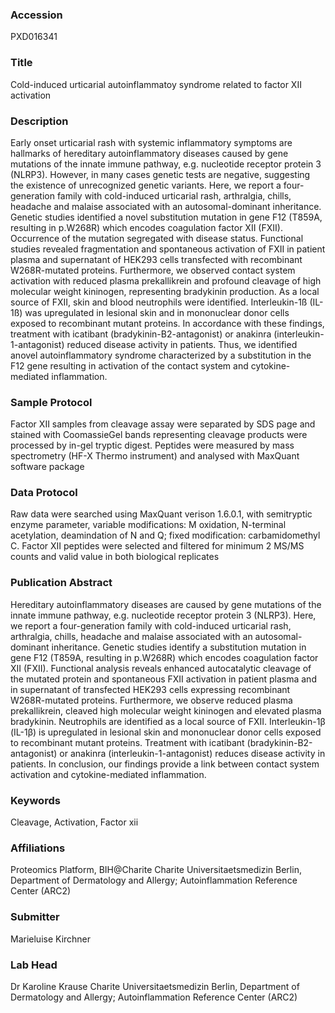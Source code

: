 ### Accession
PXD016341

### Title
Cold-induced urticarial autoinflammatoy syndrome related to factor XII activation

### Description
Early onset urticarial rash with systemic inflammatory symptoms are hallmarks of hereditary autoinflammatory diseases caused by gene mutations of the innate immune pathway, e.g. nucleotide receptor protein 3 (NLRP3). However, in many cases genetic tests are negative, suggesting the existence of unrecognized genetic variants. Here, we report a four-generation family with cold-induced urticarial rash, arthralgia, chills, headache and malaise associated with an autosomal-dominant inheritance. Genetic studies identified a novel substitution mutation in gene F12 (T859A, resulting in p.W268R) which encodes coagulation factor XII (FXII). Occurrence of the mutation segregated with disease status. Functional studies revealed fragmentation and spontaneous activation of FXII in patient plasma and supernatant of HEK293 cells transfected with recombinant W268R-mutated proteins. Furthermore, we observed contact system activation with reduced plasma prekallikrein and profound cleavage of high molecular weight kininogen, representing bradykinin production. As a local source of FXII, skin and blood neutrophils were identified. Interleukin-1ß (IL-1ß) was upregulated in lesional skin and in mononuclear donor cells exposed to recombinant mutant proteins. In accordance with these findings, treatment with icatibant (bradykinin-B2-antagonist) or anakinra (interleukin-1-antagonist) reduced disease activity in patients. Thus, we identified anovel autoinflammatory syndrome characterized by a substitution in the F12 gene resulting in activation of the contact system and cytokine-mediated inflammation.

### Sample Protocol
Factor XII samples from cleavage assay were separated by SDS page and stained with CoomassieGel bands representing cleavage products were processed by  in-gel tryptic digest. Peptides were measured by mass spectrometry (HF-X Thermo instrument) and analysed with MaxQuant software package

### Data Protocol
Raw data were searched using MaxQuant verison 1.6.0.1, with semitryptic enzyme parameter, variable modifications: M oxidation, N-terminal acetylation, deamindation of N and Q; fixed modification: carbamidomethyl C. Factor XII peptides were selected and filtered for minimum 2 MS/MS counts and valid value in both biological replicates

### Publication Abstract
Hereditary autoinflammatory diseases are caused by gene mutations of the innate immune pathway, e.g. nucleotide receptor protein 3 (NLRP3). Here, we report a four-generation family with cold-induced urticarial rash, arthralgia, chills, headache and malaise associated with an autosomal-dominant inheritance. Genetic studies identify a substitution mutation in gene F12 (T859A, resulting in p.W268R) which encodes coagulation factor XII (FXII). Functional analysis reveals enhanced autocatalytic cleavage of the mutated protein and spontaneous FXII activation in patient plasma and in supernatant of transfected HEK293 cells expressing recombinant W268R-mutated proteins. Furthermore, we observe reduced plasma prekallikrein, cleaved high molecular weight kininogen and elevated plasma bradykinin. Neutrophils are identified as a local source of FXII. Interleukin-1&#x3b2; (IL-1&#x3b2;) is upregulated in lesional skin and mononuclear donor cells exposed to recombinant mutant proteins. Treatment with icatibant (bradykinin-B2-antagonist) or anakinra (interleukin-1-antagonist) reduces disease activity in patients. In conclusion, our findings provide a link between contact system activation and cytokine-mediated inflammation.

### Keywords
Cleavage, Activation, Factor xii

### Affiliations
Proteomics Platform, BIH@Charite
Charite Universitaetsmedizin Berlin, Department of Dermatology and Allergy; Autoinflammation Reference Center (ARC2)

### Submitter
Marieluise Kirchner

### Lab Head
Dr Karoline Krause
Charite Universitaetsmedizin Berlin, Department of Dermatology and Allergy; Autoinflammation Reference Center (ARC2)


